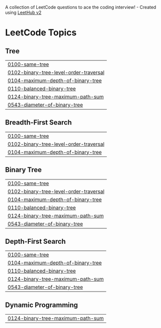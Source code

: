 A collection of LeetCode questions to ace the coding interview! - Created using [LeetHub v2](https://github.com/arunbhardwaj/LeetHub-2.0)
<!---LeetCode Topics Start-->
# LeetCode Topics
## Tree
|  |
| ------- |
| [0100-same-tree](https://github.com/karthiksuresh007/STRIVER-DSA-TREES/tree/master/0100-same-tree) |
| [0102-binary-tree-level-order-traversal](https://github.com/karthiksuresh007/STRIVER-DSA-TREES/tree/master/0102-binary-tree-level-order-traversal) |
| [0104-maximum-depth-of-binary-tree](https://github.com/karthiksuresh007/STRIVER-DSA-TREES/tree/master/0104-maximum-depth-of-binary-tree) |
| [0110-balanced-binary-tree](https://github.com/karthiksuresh007/STRIVER-DSA-TREES/tree/master/0110-balanced-binary-tree) |
| [0124-binary-tree-maximum-path-sum](https://github.com/karthiksuresh007/STRIVER-DSA-TREES/tree/master/0124-binary-tree-maximum-path-sum) |
| [0543-diameter-of-binary-tree](https://github.com/karthiksuresh007/STRIVER-DSA-TREES/tree/master/0543-diameter-of-binary-tree) |
## Breadth-First Search
|  |
| ------- |
| [0100-same-tree](https://github.com/karthiksuresh007/STRIVER-DSA-TREES/tree/master/0100-same-tree) |
| [0102-binary-tree-level-order-traversal](https://github.com/karthiksuresh007/STRIVER-DSA-TREES/tree/master/0102-binary-tree-level-order-traversal) |
| [0104-maximum-depth-of-binary-tree](https://github.com/karthiksuresh007/STRIVER-DSA-TREES/tree/master/0104-maximum-depth-of-binary-tree) |
## Binary Tree
|  |
| ------- |
| [0100-same-tree](https://github.com/karthiksuresh007/STRIVER-DSA-TREES/tree/master/0100-same-tree) |
| [0102-binary-tree-level-order-traversal](https://github.com/karthiksuresh007/STRIVER-DSA-TREES/tree/master/0102-binary-tree-level-order-traversal) |
| [0104-maximum-depth-of-binary-tree](https://github.com/karthiksuresh007/STRIVER-DSA-TREES/tree/master/0104-maximum-depth-of-binary-tree) |
| [0110-balanced-binary-tree](https://github.com/karthiksuresh007/STRIVER-DSA-TREES/tree/master/0110-balanced-binary-tree) |
| [0124-binary-tree-maximum-path-sum](https://github.com/karthiksuresh007/STRIVER-DSA-TREES/tree/master/0124-binary-tree-maximum-path-sum) |
| [0543-diameter-of-binary-tree](https://github.com/karthiksuresh007/STRIVER-DSA-TREES/tree/master/0543-diameter-of-binary-tree) |
## Depth-First Search
|  |
| ------- |
| [0100-same-tree](https://github.com/karthiksuresh007/STRIVER-DSA-TREES/tree/master/0100-same-tree) |
| [0104-maximum-depth-of-binary-tree](https://github.com/karthiksuresh007/STRIVER-DSA-TREES/tree/master/0104-maximum-depth-of-binary-tree) |
| [0110-balanced-binary-tree](https://github.com/karthiksuresh007/STRIVER-DSA-TREES/tree/master/0110-balanced-binary-tree) |
| [0124-binary-tree-maximum-path-sum](https://github.com/karthiksuresh007/STRIVER-DSA-TREES/tree/master/0124-binary-tree-maximum-path-sum) |
| [0543-diameter-of-binary-tree](https://github.com/karthiksuresh007/STRIVER-DSA-TREES/tree/master/0543-diameter-of-binary-tree) |
## Dynamic Programming
|  |
| ------- |
| [0124-binary-tree-maximum-path-sum](https://github.com/karthiksuresh007/STRIVER-DSA-TREES/tree/master/0124-binary-tree-maximum-path-sum) |
<!---LeetCode Topics End-->